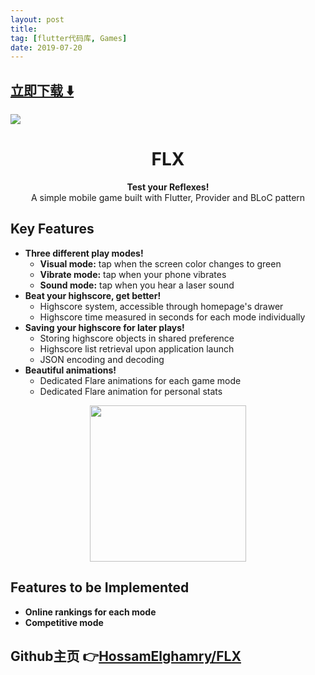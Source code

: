 ```yaml
---
layout: post
title:  
tag: [flutter代码库, Games]
date: 2019-07-20
---
```


 


## [立即下载 ️⬇️ ](https://codeload.github.com/HossamElghamry/FLX/zip/master) 


 
![](https://flutterawesome.com/content/images/2019/07/FLX.jpg)
 
>
> 
>

 
<h1 align="center">FLX</h1>

<div align="center">
  <strong>Test your Reflexes!</strong>
</div>
<div align="center">
  A simple mobile game built with Flutter, Provider and BLoC pattern
</div>

## Key Features
* __Three different play modes!__ 
  * __Visual mode:__ tap when the screen color changes to green
  * __Vibrate mode:__ tap when your phone vibrates
  * __Sound mode:__ tap when you hear a laser sound
* __Beat your highscore, get better!__ 
  * Highscore system, accessible through homepage's drawer
  * Highscore time measured in seconds for each mode individually
* __Saving your highscore for later plays!__ 
  * Storing highscore objects in shared preference
  * Highscore list retrieval upon application launch
  * JSON encoding and decoding
* __Beautiful animations!__ 
  * Dedicated Flare animations for each game mode
  * Dedicated Flare animation for personal stats

<div align="center">
<img src="https://raw.githubusercontent.com/HossamElghamry/FLX/master/gif/FLX.gif" width="250"/> 
</div>

## Features to be Implemented
* __Online rankings for each mode__ 
* __Competitive mode__





## Github主页 👉[HossamElghamry/FLX](http://github.com/HossamElghamry/FLX)